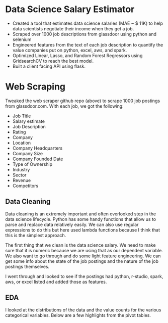 # Data Science Salary Estimator

* Created a tool that estimates data science salaries (MAE ~ $ 11K) to help data scientists negotiate their income when they get a job.
* Scraped over 1000 job descriptions from glassdoor using python and selenium
* Engineered features from the text of each job description to quantify the value companies put on python, excel, aws, and spark.
* Optimized Linear, Lasso, and Random Forest Regressors using GridsearchCV to reach the best model.
* Built a client facing API using flask.

# Web Scraping
Tweaked the web scraper github repo (above) to scrape 1000 job postings from glassdoor.com. With each job, we got the following:
  * Job Title
  * Salary estimate
  * Job Description
  * Rating
  * Company
  * Location
  * Company Headquarters
  * Company Size
  * Company Founded Date
  * Type of Ownership
  * Industry
  * Sector
  * Revenue
  * Competitors
 
## Data Cleaning
Data cleaning is an extremely important and often overlooked step in the data science lifecycle. Python has some handy functions that allow us to parse and replace data relatively easily. We can also use regular expressions to do this but here used lambda functions because I think that this is the simplest approach.

The first thing that we clean is the data science salary. We need to make sure that it is numeric because we are using that as our dependent variable. We also want to go through and do some light feature engineering. We can get some info about the state of the job postings and the nature of the job postings themselves.

I went through and looked to see if the postings had python, r-studio, spark, aws, or excel listed and added those as features. 

## EDA 
I looked at the distributions of the data and the value counts for the various categorical variables. Below are a few highlights from the pivot tables.



